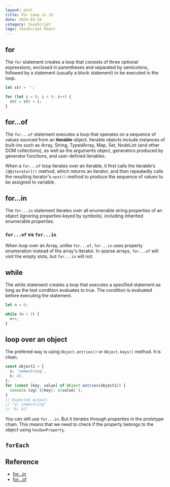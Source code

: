 ```yaml
---
layout: post
title: For Loop in JS
date: 2024-03-16
category: JavaScript
tags: JavaScript React
---
```


## for

The `for` statement creates a loop that consists of three optional expressions, enclosed in parentheses and separated by semicolons, followed by a statement (usually a block statement) to be executed in the loop.

```js
let str = '';

for (let i = 0; i < 9; i++) {
  str = str + i;
}
```

## for...of

The `for...of` statement executes a loop that operates on a sequence of values sourced from an **iterable** object. Iterable objects include instances of built-ins such as Array, String, TypedArray, Map, Set, NodeList (and other DOM collections), as well as the arguments object, generators produced by generator functions, and user-defined iterables.

When a `for...of` loop iterates over an iterable, it first calls the iterable's `[@@iterator]()` method, which returns an iterator, and then repeatedly calls the resulting iterator's `next()` method to produce the sequence of values to be assigned to variable.

## for...in

The `for...in` statement iterates over all enumerable string properties of an object (ignoring properties keyed by symbols), including inherited enumerable properties.

### `for...of` vs `for...in`

When loop over an Array, unlike `for...of`, `for...in` uses property enumeration instead of the array's iterator. In sparse arrays, `for...of` will visit the empty slots, but `for...in` will not.

## while
The while statement creates a loop that executes a specified statement as long as the test condition evaluates to true. The condition is evaluated before executing the statement.

```js
let n = 0;

while (n < 3) {
  n++;
}
```

## loop over an object

The prefered way is using `Object.entries()` or `Object.keys()` method. It is clean. 
```js
const object1 = {
  a: 'somestring',
  b: 42,
};
for (const [key, value] of Object.entries(object1)) {
  console.log(`${key}: ${value}`);
}
// Expected output:
// "a: somestring"
// "b: 42"
```

You can still use `for...in`. But it iterates through properties in the prototype chain. This means that we need to check if the property belongs to the object using `hasOwnProperty`.

## `forEach`


## Reference

- [for...in](https://developer.mozilla.org/en-US/docs/Web/JavaScript/Reference/Statements/for...in)
- [for...of](https://developer.mozilla.org/en-US/docs/Web/JavaScript/Reference/Statements/for...of)